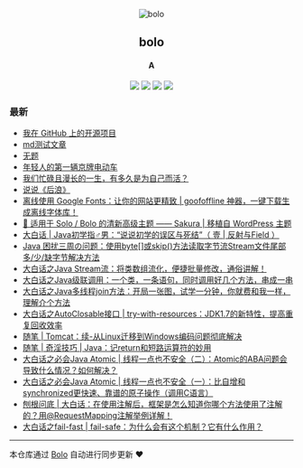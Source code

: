 <p align="center"><img alt="bolo" src="https://www.stackoverflow.wiki/blog/images/favicon.png"></p><h2 align="center">
bolo
</h2>

<h4 align="center">A</h4>
<p align="center"><a title="bolo" target="_blank" href="https://github.com/adlered/bolo-blog"><img src="https://img.shields.io/github/last-commit/adlered/bolo-blog.svg?style=flat-square&color=FF9900"></a>
<a title="GitHub repo size in bytes" target="_blank" href="https://github.com/adlered/bolo-blog"><img src="https://img.shields.io/github/repo-size/adlered/bolo-blog.svg?style=flat-square"></a>
<a title="Bolo Version" target="_blank" href="https://github.com/adlered/bolo-solo"><img src="https://img.shields.io/badge/bolo-v2.4 稳定版-f1e05a.svg?style=flat-square&color=blueviolet"></a>
<a title="Hits" target="_blank" href="https://github.com/88250/hits"><img src="https://hits.b3log.org/adlered/bolo-blog.svg"></a></p>

### 最新

* [我在 GitHub 上的开源项目](http://114.246.229.39/bolo/github)
* [md测试文章](http://114.246.229.39/bolo/articles/2021/03/07/1615082599839.html)
* [无题](http://114.246.229.39/bolo/articles/2020/12/09/1607515558918.html)
* [年轻人的第一辆京牌电动车](http://114.246.229.39/bolo/articles/2020/09/07/1599452229158.html)
* [我们忙碌且漫长的一生，有多久是为自己而活？](http://114.246.229.39/bolo/articles/2020/09/01/1598975839751.html)
* [说说《后浪》](http://114.246.229.39/bolo/articles/2020/05/05/1588692897995.html)
* [离线使用 Google Fonts：让你的网站更精致 | goofoffline 神器，一键下载生成离线字体库！](http://114.246.229.39/bolo/articles/2020/04/23/1587654872933.html)
* [🎨 适用于 Solo / Bolo 的清新高级主题 —— Sakura | 移植自 WordPress 主题](http://114.246.229.39/bolo/articles/2020/03/28/1585384897191.html)
* [大白话 | Java初学指♂男：“说说初学的误区与死结”（ 壹 | 反射与Field ）](http://114.246.229.39/bolo/articles/2019/10/14/1571061168019.html)
* [Java 困扰三周の问题：使用byte[]或skip()方法读取字节流Stream文件尾部多/少/缺字节解决方法](http://114.246.229.39/bolo/articles/2019/09/18/1568775827764.html)
* [大白话之Java Stream流：将类数组流化，便捷批量修改，通俗讲解！](http://114.246.229.39/bolo/articles/2019/08/12/1565616272019.html)
* [大白话之Java级联调用：一个类，一条语句，同时调用好几个方法，串成一串](http://114.246.229.39/bolo/articles/2019/07/18/1563421403678.html)
* [大白话之Java多线程join方法：开局一张图，试学一分钟，你就费和我一样，理解介个方法](http://114.246.229.39/bolo/articles/2019/07/10/1562746878327.html)
* [大白话之AutoClosable接口 | try-with-resources：JDK1.7的新特性，提高重复回收效率](http://114.246.229.39/bolo/articles/2019/07/02/1562047491184.html)
* [随笔 | Tomcat：续-从Linux迁移到Windows编码问题彻底解决](http://114.246.229.39/bolo/articles/2019/06/27/1561621252210.html)
* [随笔 | 奇淫技巧 | Java：记return和短路运算符的妙用](http://114.246.229.39/bolo/articles/2019/06/21/1561085339073.html)
* [大白话之必会Java Atomic | 线程一点也不安全（二）：Atomic的ABA问题会导致什么情况？如何解决？](http://114.246.229.39/bolo/articles/2019/06/21/1561078704802.html)
* [大白话之必会Java Atomic | 线程一点也不安全（一）：比自增和synchronized更快速、靠谱的原子操作（调用C语言）](http://114.246.229.39/bolo/articles/2019/06/11/1560256379324.html)
* [刨根问底 | 大白话：在使用注解后，框架是怎么知道你哪个方法使用了注解的？用@RequestMapping注解举例详解！](http://114.246.229.39/bolo/articles/2019/06/10/1560148614406.html)
* [大白话之fail-fast | fail-safe：为什么会有这个机制？它有什么作用？](http://114.246.229.39/bolo/articles/2019/06/08/1559980283121.html)



---

本仓库通过 [Bolo](https://github.com/adlered/bolo-solo) 自动进行同步更新 ❤️ 